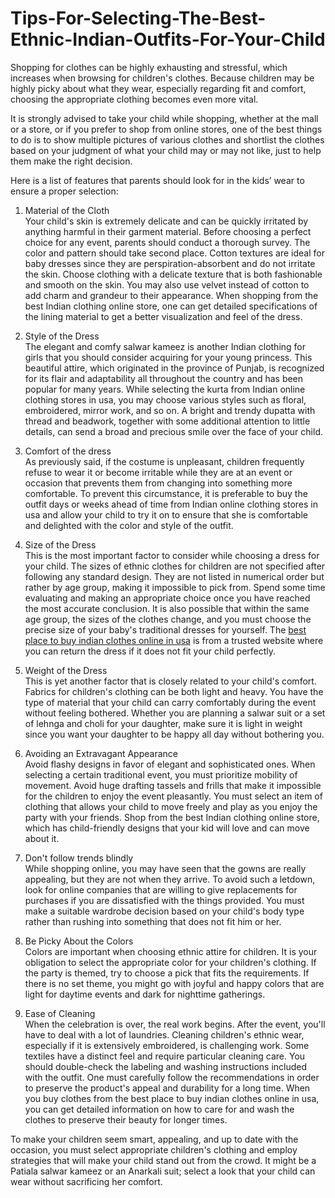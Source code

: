 # Tips-For-Selecting-The-Best-Ethnic-Indian-Outfits-For-Your-Child
Shopping for clothes can be highly exhausting and stressful, which increases when browsing for children's clothes. Because children may be highly picky about what they wear, especially regarding fit and comfort, choosing the appropriate clothing becomes even more vital. <br>

It is strongly advised to take your child while shopping, whether at the mall or a store, or if you prefer to shop from online stores, one of the best things to do is to show multiple pictures of various clothes and shortlist the clothes based on your judgment of what your child may or may not like, just to help them make the right decision.<br>

Here is a list of features that parents should look for in the kids’ wear to ensure a proper selection:<br>

1. Material of the Cloth<br>
Your child's skin is extremely delicate and can be quickly irritated by anything harmful in their garment material. Before choosing a perfect choice for any event, parents should conduct a thorough survey. The color and pattern should take second place. Cotton textures are ideal for baby dresses since they are perspiration-absorbent and do not irritate the skin. Choose clothing with a delicate texture that is both fashionable and smooth on the skin. You may also use velvet instead of cotton to add charm and grandeur to their appearance. When shopping from the best Indian clothing online store, one can get detailed specifications of the lining material to get a better visualization and feel of the dress. <br>

2. Style of the Dress<br>
The elegant and comfy salwar kameez is another Indian clothing for girls that you should consider acquiring for your young princess. This beautiful attire, which originated in the province of Punjab, is recognized for its flair and adaptability all throughout the country and has been popular for many years. While selecting the kurta from Indian online clothing stores in usa, you may choose various styles such as floral, embroidered, mirror work, and so on. A bright and trendy dupatta with thread and beadwork, together with some additional attention to little details, can send a broad and precious smile over the face of your child.<br>

3. Comfort of the dress<br>
As previously said, if the costume is unpleasant, children frequently refuse to wear it or become irritable while they are at an event or occasion that prevents them from changing into something more comfortable. To prevent this circumstance, it is preferable to buy the outfit days or weeks ahead of time from Indian online clothing stores in usa and allow your child to try it on to ensure that she is comfortable and delighted with the color and style of the outfit.<br>

4.  Size of the Dress<br>
This is the most important factor to consider while choosing a dress for your child. The sizes of ethnic clothes for children are not specified after following any standard design. They are not listed in numerical order but rather by age group, making it impossible to pick from. Spend some time evaluating and making an appropriate choice once you have reached the most accurate conclusion. It is also possible that within the same age group, the sizes of the clothes change, and you must choose the precise size of your baby's traditional dresses for yourself. The <a href="https://chirosbyjigyasa.com/">best place to buy indian clothes online in usa</a> is from a trusted website where you can return the dress if it does not fit your child perfectly. <br>

5. Weight of the Dress<br>
This is yet another factor that is closely related to your child's comfort. Fabrics for children's clothing can be both light and heavy. You have the type of material that your child can carry comfortably during the event without feeling bothered. Whether you are planning a salwar suit or a set of lehnga and choli for your daughter, make sure it is light in weight since you want your daughter to be happy all day without bothering you.<br>

6. Avoiding an Extravagant Appearance<br>
Avoid flashy designs in favor of elegant and sophisticated ones. When selecting a certain traditional event, you must prioritize mobility of movement. Avoid huge drafting tassels and frills that make it impossible for the children to enjoy the event pleasantly. You must select an item of clothing that allows your child to move freely and play as you enjoy the party with your friends. Shop from the best Indian clothing online store, which has child-friendly designs that your kid will love and can move about it. <br>

7. Don't follow trends blindly <br>
While shopping online, you may have seen that the gowns are really appealing, but they are not when they arrive. To avoid such a letdown, look for online companies that are willing to give replacements for purchases if you are dissatisfied with the things provided. You must make a suitable wardrobe decision based on your child's body type rather than rushing into something that does not fit him or her.<br>

8. Be Picky About the Colors<br>
Colors are important when choosing ethnic attire for children. It is your obligation to select the appropriate color for your children's clothing. If the party is themed, try to choose a pick that fits the requirements. If there is no set theme, you might go with joyful and happy colors that are light for daytime events and dark for nighttime gatherings.<br>

9. Ease of Cleaning<br>
When the celebration is over, the real work begins. After the event, you'll have to deal with a lot of laundries. Cleaning children's ethnic wear, especially if it is extensively embroidered, is challenging work. Some textiles have a distinct feel and require particular cleaning care. You should double-check the labeling and washing instructions included with the outfit. One must carefully follow the recommendations in order to preserve the product's appeal and durability for a long time. When you buy clothes from the best place to buy indian clothes online in usa, you can get detailed information on how to care for and wash the clothes to preserve their beauty for longer times. <br>

To make your children seem smart, appealing, and up to date with the occasion, you must select appropriate children's clothing and employ strategies that will make your child stand out from the crowd. It might be a Patiala salwar kameez or an Anarkali suit; select a look that your child can wear without sacrificing her comfort.<br>
